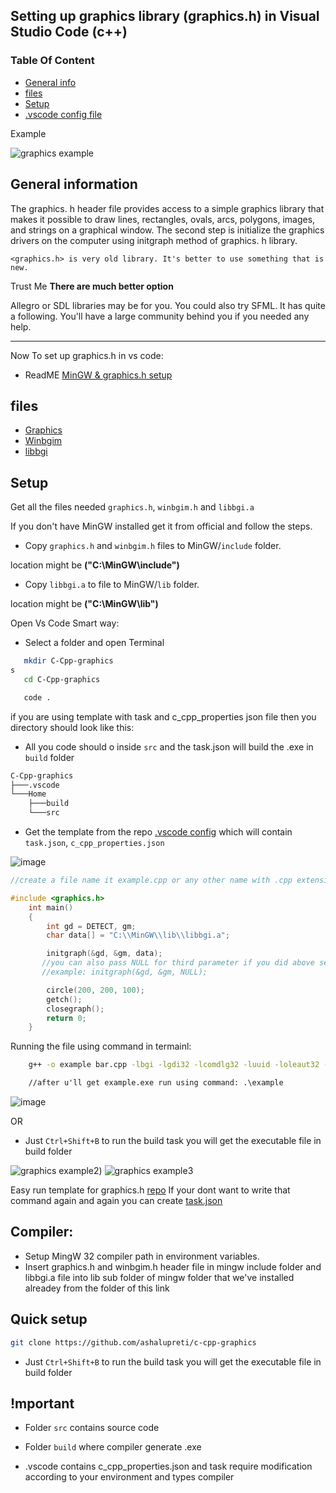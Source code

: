 ## Setting up graphics library (graphics.h) in Visual Studio Code (c++)

### Table Of Content

- [General info](#general-info)
- [files](#files)
- [Setup](#setup)
- [.vscode config file](https://github.com/ashalupreti/c-cpp-graphics/tree/main/.vscode)

Example

![graphics example](https://user-images.githubusercontent.com/90265701/206486439-24d61ddc-e6a0-4883-8490-6d1398edc526.png)

## General information

The graphics. h header file provides access to a simple graphics library that makes it possible to draw lines, rectangles, ovals, arcs, polygons, images, and strings on a graphical window. The second step is initialize the graphics drivers on the computer using initgraph method of graphics. h library.

`<graphics.h> is very old library. It's better to use something that is new.`

Trust Me **There are much better option**

Allegro or SDL libraries may be for you.
You could also try SFML. It has quite a following. You'll have a large community behind you if you needed any help.

---

Now To set up graphics.h in vs code:

- ReadME [MinGW & graphics.h setup](https://github.com/sagargoswami2001/Setup-Graphics.h-for-Visual-Studio-Code/blob/main/README.md)

## files

- [Graphics](./graphics.h)
- [Winbgim](./winbgim.h)
- [libbgi](./libbgi.a)

## Setup

Get all the files needed `graphics.h`, `winbgim.h` and `libbgi.a`

If you don't have MinGW installed get it from official and follow the steps.


- Copy `graphics.h` and `winbgim.h` files to MinGW/`include` folder.

location might be **("C:\MinGW\include\")**

- Copy `libbgi.a` to file to MinGW/`lib` folder.

location might be **("C:\MinGW\lib\")**

Open Vs Code Smart way:

- Select a folder and open Terminal

```bash
   mkdir C-Cpp-graphics
s
   cd C-Cpp-graphics

   code .
```

if you are using template with task and c_cpp_properties json file then you directory should look like this:

- All you code should o inside `src` and the task.json will build the .exe in `build` folder

```cmd
C-Cpp-graphics
├───.vscode
└───Home
    ├───build
    └───src
```

- Get the template from the repo [.vscode config](https://github.com/ashalupreti/c-cpp-graphics/tree/main/.vscode) which will contain `task.json`, `c_cpp_properties.json`

![image](https://user-images.githubusercontent.com/90265701/206495618-aeafc032-bd06-4111-b5ed-3e347ed88cfc.png)

```cpp
//create a file name it example.cpp or any other name with .cpp extension

#include <graphics.h>
    int main()
    {
        int gd = DETECT, gm;
        char data[] = "C:\\MinGW\\lib\\libbgi.a";

        initgraph(&gd, &gm, data);
       //you can also pass NULL for third parameter if you did above setup successfully
       //example: initgraph(&gd, &gm, NULL);

        circle(200, 200, 100);
        getch();
        closegraph();
        return 0;
    }
```

Running the file using command in termainl:

```cmd
    g++ -o example bar.cpp -lbgi -lgdi32 -lcomdlg32 -luuid -loleaut32 -lole32

    //after u'll get example.exe run using command: .\example
```

![image](https://user-images.githubusercontent.com/90265701/206496768-c83d2218-6ec0-48bc-95fe-53ea1cda2ac6.png)

OR

- Just `Ctrl+Shift+B` to run the build task you will get the executable file in build folder

![graphics example2](https://user-images.githubusercontent.com/90265701/206497821-cd08cfe8-898a-47c0-9b04-658959fa25de.png))
![graphics example3](https://user-images.githubusercontent.com/90265701/206497861-077bb5c7-2f01-46e2-837d-ff0b94092aa9.png)

Easy run template for graphics.h [repo](https://github.com/ashalupreti/c-cpp-graphics)
If your dont want to write that command again and again you can create [task.json](https://github.com/ullaskunder3/graphics.h-setup/tree/main/.vscode)

## Compiler:

- Setup MingW 32 compiler path in environment variables.
- Insert graphics.h and winbgim.h header file in mingw include folder and libbgi.a file into lib sub folder of mingw folder that we've installed alreadey from the folder of this link

## Quick setup

```bash
git clone https://github.com/ashalupreti/c-cpp-graphics
```

- Just `Ctrl+Shift+B` to run the build task you will get the executable file in build folder

## !mportant

- Folder `src` contains source code

- Folder `build` where compiler generate .exe

- .vscode contains c_cpp_properties.json and task require modification according to your environment and types compiler
